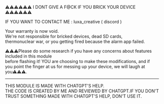 ⚠️⚠️⚠️⚠️⚠️⚠️ I DONT GIVE A F@CK IF YOU BRICK YOUR DEVICE ⚠️⚠️⚠️⚠️⚠️⚠️

IF YOU WANT TO CONTACT ME : luxa_creative ( discord )

Your warranty is now void.  
We're not responsible for bricked devices, dead SD cards,  
thermonuclear war, or you getting fired because the alarm app failed.  

⚠️⚠️⚠️Please do some research if you have any concerns about features included in this module  
before flashing it! YOU are choosing to make these modifications, and if  
you point the finger at us for messing up your device, we will laugh at you⚠️⚠️⚠️.

---

THIS MODULE IS MADE WITH CHATGPT'S HELP.  
THE CODE IS CREATED BY ME AND REVIEWED BY CHATGPT.IF YOU DON'T TRUST SOMETHING MADE WITH CHATGPT'S HELP, DON'T USE IT.
